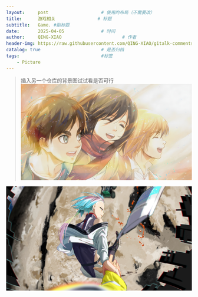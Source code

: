 ```yaml
---
layout:     post   				    # 使用的布局（不需要改）
title:      游戏相关 				# 标题 
subtitle:   Game. #副标题
date:       2025-04-05 				# 时间
author:     QING-XIAO						# 作者
header-img: https://raw.githubusercontent.com/QING-XIAO/gitalk-comments/main/img/img1.jpg	#这篇文章标题背景图片
catalog: true 						# 是否归档
tags:								#标签
    - Picture
---
```


> 插入另一个仓库的背景图试试看是否可行
![img7](https://raw.githubusercontent.com/QING-XIAO/gitalk-comments/main/img/img7.jpg "img7")

![img6](https://raw.githubusercontent.com/QING-XIAO/gitalk-comments/main/img/img6.jpg "img6")
